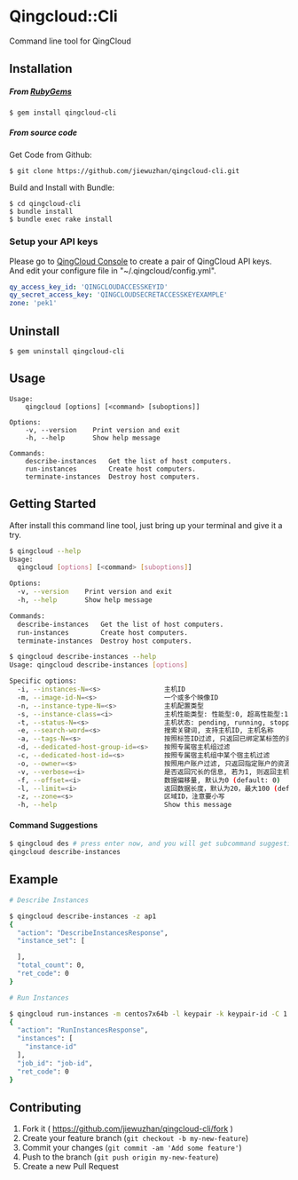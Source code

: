 # Qingcloud::Cli

Command line tool for QingCloud

## Installation

##### From [RubyGems](https://rubygems.org)

    $ gem install qingcloud-cli

##### From source code  

Get Code from Github:

	$ git clone https://github.com/jiewuzhan/qingcloud-cli.git

Build and Install with Bundle:

    $ cd qingcloud-cli
    $ bundle install
    $ bundle exec rake install

### Setup your API keys
Please go to [QingCloud Console](https://console.qingcloud.com/access_keys/) to create a pair of QingCloud API keys.  
And edit your configure file in "~/.qingcloud/config.yml".

```yaml
qy_access_key_id: 'QINGCLOUDACCESSKEYID'
qy_secret_access_key: 'QINGCLOUDSECRETACCESSKEYEXAMPLE'
zone: 'pek1'
```

## Uninstall

	$ gem uninstall qingcloud-cli
	

## Usage

    Usage:
        qingcloud [options] [<command> [suboptions]]

    Options:
        -v, --version    Print version and exit
        -h, --help       Show help message

    Commands:
        describe-instances   Get the list of host computers.
        run-instances        Create host computers.
        terminate-instances  Destroy host computers.

## Getting Started

After install this command line tool, just bring up your terminal and give it a try.

```bash
$ qingcloud --help
Usage:
  qingcloud [options] [<command> [suboptions]]

Options:
  -v, --version    Print version and exit
  -h, --help       Show help message

Commands:
  describe-instances   Get the list of host computers.
  run-instances        Create host computers.
  terminate-instances  Destroy host computers.
```

```bash
$ qingcloud describe-instances --help
Usage: qingcloud describe-instances [options]

Specific options:
  -i, --instances-N=<s>                主机ID
  -m, --image-id-N=<s>                 一个或多个映像ID
  -n, --instance-type-N=<s>            主机配置类型
  -s, --instance-class=<i>             主机性能类型: 性能型:0, 超高性能型:1
  -t, --status-N=<s>                   主机状态: pending, running, stopped, suspended, terminated, ceased
  -e, --search-word=<s>                搜索关键词, 支持主机ID, 主机名称
  -a, --tags-N=<s>                     按照标签ID过滤, 只返回已绑定某标签的资源
  -d, --dedicated-host-group-id=<s>    按照专属宿主机组过滤
  -c, --dedicated-host-id=<s>          按照专属宿主机组中某个宿主机过滤
  -o, --owner=<s>                      按照用户账户过滤, 只返回指定账户的资源
  -v, --verbose=<i>                    是否返回冗长的信息, 若为1, 则返回主机相关其他资源的详细数据。
  -f, --offset=<i>                     数据偏移量, 默认为0 (default: 0)
  -l, --limit=<i>                      返回数据长度，默认为20，最大100 (default: 20)
  -z, --zone=<s>                       区域ID，注意要小写
  -h, --help                           Show this message
```

#### Command Suggestions

```bash
$ qingcloud des # press enter now, and you will get subcommand suggestions
qingcloud describe-instances
```

## Example

```bash
# Describe Instances

$ qingcloud describe-instances -z ap1
{
  "action": "DescribeInstancesResponse",
  "instance_set": [

  ],
  "total_count": 0,
  "ret_code": 0
}
```

```bash
# Run Instances

$ qingcloud run-instances -m centos7x64b -l keypair -k keypair-id -C 1 -M 1024 -z ap1
{
  "action": "RunInstancesResponse",
  "instances": [
    "instance-id"
  ],
  "job_id": "job-id",
  "ret_code": 0
}
```

## Contributing

1. Fork it ( https://github.com/jiewuzhan/qingcloud-cli/fork )
2. Create your feature branch (`git checkout -b my-new-feature`)
3. Commit your changes (`git commit -am 'Add some feature'`)
4. Push to the branch (`git push origin my-new-feature`)
5. Create a new Pull Request

